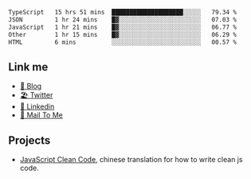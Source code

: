 <!--START_SECTION:waka-->

```txt
TypeScript   15 hrs 51 mins  ████████████████████░░░░░   79.34 %
JSON         1 hr 24 mins    █▓░░░░░░░░░░░░░░░░░░░░░░░   07.03 %
JavaScript   1 hr 21 mins    █▓░░░░░░░░░░░░░░░░░░░░░░░   06.77 %
Other        1 hr 15 mins    █▓░░░░░░░░░░░░░░░░░░░░░░░   06.29 %
HTML         6 mins          ░░░░░░░░░░░░░░░░░░░░░░░░░   00.57 %
```

<!--END_SECTION:waka-->

## Link me

- [📕 Blog](https://chris-yu.vercel.app/)
- [🏖️ Twitter](https://twitter.com/yuetong3yu)
- [🧳 Linkedin](https://www.linkedin.com/in/yuetong3yu)
- [📧 Mail To Me](mailto:yuetong3yu@gmail.com)


## Projects 

- [JavaScript Clean Code](https://js-clean-code-cn.vercel.app/), chinese translation for how to write clean js code.
